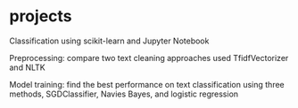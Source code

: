 # projects
Classification using scikit-learn and Jupyter Notebook

Preprocessing: compare two text cleaning approaches used TfidfVectorizer and NLTK

Model training: find the best performance on text classification using three methods, SGDClassifier, Navies Bayes, and logistic regression 
